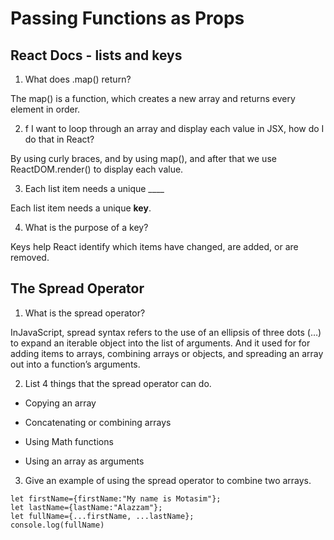 # Passing Functions as Props

## React Docs - lists and keys

1) What does .map() return?

The map() is a function, which creates a new array and returns every element in order.

2) f I want to loop through an array and display each value in JSX, how do I do that in React?

By using curly braces, and by using map(), and after that we use ReactDOM.render() to display each value.

3) Each list item needs a unique ____

Each list item needs a unique **key**.

4) What is the purpose of a key?

Keys help React identify which items have changed, are added, or are removed.

## The Spread Operator

1) What is the spread operator?

InJavaScript, spread syntax refers to the use of an ellipsis of three dots (…) to expand an iterable object into the list of arguments. And it used for for adding items to arrays, combining arrays or objects, and spreading an array out into a function’s arguments.

2) List 4 things that the spread operator can do.

* Copying an array

* Concatenating or combining arrays

* Using Math functions

* Using an array as arguments

3) Give an example of using the spread operator to combine two arrays.

```
let firstName={firstName:"My name is Motasim"};
let lastName={lastName:"Alazzam"};
let fullName={...firstName, ...lastName};
console.log(fullName)

 ```
